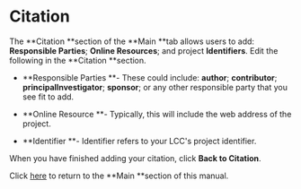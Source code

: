 # Citation

The **Citation **section of the **Main **tab allows users to add: **Responsible Parties**; **Online Resources**; and project **Identifiers**. Edit the following in the **Citation **section.

* **Responsible Parties **- These could include: **author**; **contributor**; **principalInvestigator**; **sponsor**; or any other responsible party that you see fit to add.

* **Online Resource **- Typically, this will include the web address of the project.

* **Identifier **- Identifier refers to your LCC's project identifier.

When you have finished adding your citation, click **Back to Citation**.

Click [here](/projects/main/main.html#citations) to return to the **Main **section of this manual.

